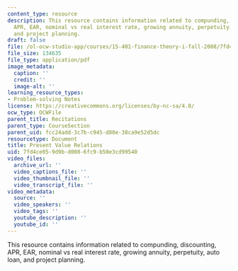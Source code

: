 ```yaml
---
content_type: resource
description: This resource contains information related to compunding, discounting,
  APR, EAR, nominal vs real interest rate, growing annuity, perpetuity, auto loan,
  and project planning.
draft: false
file: /ol-ocw-studio-app/courses/15-401-finance-theory-i-fall-2008/7fd4ce059d9bd0086fc9b50e3cd99540_MIT15_401F08_rec01.pdf
file_size: 134635
file_type: application/pdf
image_metadata:
  caption: ''
  credit: ''
  image-alt: ''
learning_resource_types:
- Problem-solving Notes
license: https://creativecommons.org/licenses/by-nc-sa/4.0/
ocw_type: OCWFile
parent_title: Recitations
parent_type: CourseSection
parent_uid: fcc24add-3c7b-c945-d80e-38ca9e52d5dc
resourcetype: Document
title: Present Value Relations
uid: 7fd4ce05-9d9b-d008-6fc9-b50e3cd99540
video_files:
  archive_url: ''
  video_captions_file: ''
  video_thumbnail_file: ''
  video_transcript_file: ''
video_metadata:
  source: ''
  video_speakers: ''
  video_tags: ''
  youtube_description: ''
  youtube_id: ''
---
```

This resource contains information related to compunding, discounting, APR, EAR, nominal vs real interest rate, growing annuity, perpetuity, auto loan, and project planning.